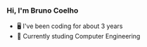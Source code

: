 ### Hi, I'm Bruno Coelho 

- 🖥️ I've been coding for about 3 years
- :blue_book: Currently studing Computer Engineering


